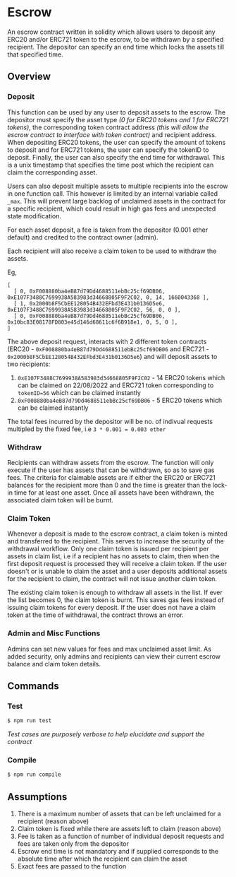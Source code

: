 # Escrow

An escrow contract written in solidity which allows users to deposit any ERC20 and/or ERC721 token to the escrow, to be withdrawn by a specified recipient. The depositor can specify an end time which locks the assets till that specified time.  

## Overview

### Deposit
This function can be used by any user to deposit assets to the escrow. The depositor must specify the asset type _(0 for ERC20 tokens and 1 for ERC721 tokens)_, the corresponding token contract address _(this will allow the escrow contract to interface with token contract)_ and recipient address. When depositing ERC20 tokens, the user can specify the amount of tokens to deposit and for ERC721 tokens, the user can specify the tokenID to deposit. Finally, the user can also specify the end time for withdrawal. This is a unix timestamp that specifies the time post which the recipient can claim the corresponding asset. 

Users can also deposit multiple assets to multiple recipients into the escrow in one function call. This however is limited by an internal variable called `_max`. This will prevent large backlog of unclaimed assets in the contract for a specific recipient, which could result in high gas fees and unexpected state modification. 

For each asset deposit, a fee is taken from the depositor (0.001 ether default) and credited to the contract owner (admin).

Each recipient will also receive a claim token to be used to withdraw the assets.

Eg,
```
[
  [ 0, 0xF008880ba4eB87d79Dd4688511ebBc25cf69DB06, 0xE107F3488C7699938A583983d34668805F9F2C02, 0, 14, 1660043368 ],
  [ 1, 0x2000b8F5CbEE128054B432EFbd3E431b0136D5e6, 0xE107F3488C7699938A583983d34668805F9F2C02, 56, 0, 0 ],
  [ 0, 0xF008880ba4eB87d79Dd4688511ebBc25cf69DB06, 0x10bc83E08178FD803e45d146d68611c6f6B918e1, 0, 5, 0 ],
]
```

The above deposit request, interacts with 2 different token contracts (ERC20 - `0xF008880ba4eB87d79Dd4688511ebBc25cf69DB06` and ERC721 - `0x2000b8F5CbEE128054B432EFbd3E431b0136D5e6`) and will deposit assets to two recipients: 

1. `0xE107F3488C7699938A583983d34668805F9F2C02` - 14 ERC20 tokens which can be claimed on 22/08/2022 and ERC721 token corresponding to `tokenID=56` which can be claimed instantly
2.  `0xF008880ba4eB87d79Dd4688511ebBc25cf69DB06` - 5 ERC20 tokens which can be claimed instantly

The total fees incurred by the depositor will be no. of indivual requests multipled by the fixed fee, i.e `3 * 0.001 = 0.003 ether`

### Withdraw
Recipients can withdraw assets from the escrow. The function will only execute if the user has assets that can be withdrawn, so as to save gas fees. The criteria for claimable assets are if either the ERC20 or ERC721 balances for the recipient more than 0 and the time is greater than the lock-in time for at least one asset. Once all assets have been withdrawn, the associated claim token will be burnt. 

### Claim Token
Whenever a deposit is made to the escrow contract, a claim token is minted and transferred to the recipient. This serves to increase the security of the withdrawal workflow. Only one claim token is issued per recipient per assets in claim list, i.e if a recipient has no assets to claim, then when the first deposit request is processed they will receive a claim token. If the user doesn't or is unable to claim the asset and a user deposits additional assets for the recipient to claim, the contract will not issue another claim token. 

The existing claim token is enough to withdraw all assets in the list. If ever the list becomes 0, the claim token is burnt. This saves gas fees instead of issuing claim tokens for every deposit. If the user does not have a claim token at the time of withdrawal, the contract throws an error.

### Admin and Misc Functions
Admins can set new values for fees and max unclaimed asset limit. 
As added security, only admins and recipients can view their current escrow balance and claim token details. 

## Commands

### Test

```bash
$ npm run test
```

 _Test cases are purposely verbose to help elucidate and support the contract_

### Compile

```bash
$ npm run compile
```

## Assumptions
1. There is a maximum number of assets that can be left unclaimed for a recipient (reason above)
2. Claim token is fixed while there are assets left to claim (reason above)
3. Fee is taken as a function of number of individual deposit  requests and fees are taken only from the depositor
4. Escrow end time is not mandatory and if supplied corresponds to the absolute time after which the recipient can claim the asset
5. Exact fees are passed to the function